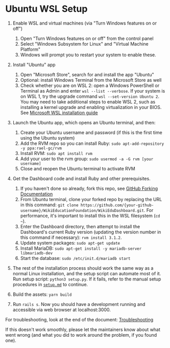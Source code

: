 # Ubuntu WSL Setup

1. Enable WSL and virtual machines (via "Turn Windows features on or off")

   1. Open "Turn Windows features on or off" from the control panel
   2. Select "Windows Subsystem for Linux" and "Virtual Machine Platform"
   3. Windows will prompt you to restart your system to enable these.
2. Install "Ubuntu" app
   1. Open "Microsoft Store", search for and install the app "Ubuntu"
   2. Optional: install Windows Terminal from the Microsoft Store as well
   3. Check whether you are on WSL 2: open a Windows PowerShell or Terminal as Admin and enter `wsl --list --verbose`. If your system is on WSL 1, try the upgrade command `wsl --set-version Ubuntu 2`. You may need to take additional steps to enable WSL 2, such as installing a kernel upgrade and enabling virtualization in your BIOS. See [Microsoft WSL installation guide](https://learn.microsoft.com/en-us/windows/wsl/install)
3. Launch the Ubuntu app, which opens an Ubuntu terminal, and then:
   1. Create your Ubuntu username and password (if this is the first time using the Ubuntu system)
   2. Add the RVM repo so you can install Ruby: `sudo apt-add-repository -y ppa:rael-gc/rvm`
   3. Install RVM: `sudo apt install rvm`
   4. Add your user to the rvm group: `sudo usermod -a -G rvm [your username]`
   5. Close and reopen the Ubuntu terminal to activate RVM
4. Get the Dashboard code and install Ruby and other prerequisites.
   1. If you haven't done so already, fork this repo, see [GitHub Forking Documentation](https://docs.github.com/en/get-started/quickstart/fork-a-repo)
   2. From Ubuntu terminal, clone your forked repo by replacing the URL in this command: `git clone https://github.com/{your-github-username}/WikiEducationFoundation/WikiEduDashboard.git`. For performance, it's important to install this in the WSL filesystem (`cd ~`).
   3. Enter the Dashboard directory, then attempt to install the Dashboard's current Ruby version (updating the version number in this command if necessary): `rvm install 3.1.2`.
   4. Update system packages: `sudo apt-get update`
   5. Install MariaDB: `sudo apt-get install -y mariadb-server libmariadb-dev`
   6. Start the database: `sudo /etc/init.d/mariadb start`
5. The rest of the installation process should work the same way as a normal Linux installation, and the setup script can automate most of it. Run setup script: `python3 setup.py`. If it fails, refer to the manual setup procedures in [`setup.md`](./setup.md) to continue.
6. Build the assets: `yarn build`

7. Run `rails s`. Now you should have a development running and accessible via web browser at localhost:3000.

For troubleshooting, look at the end of the document: [Troubleshooting](./troubleshooting.md)

If this doesn't work smoothly, please let the maintainers know about what went wrong (and what you did to work around the problem, if you found one).

